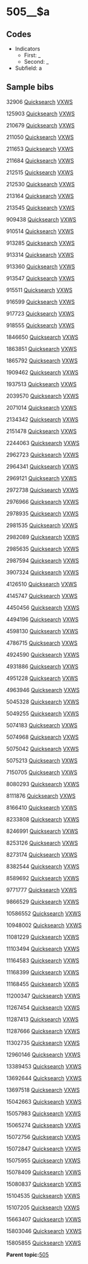 # 505\_\_$a

## Codes

-   Indicators
    -   First: \_
    -   Second: \_
-   Subfield: a

## Sample bibs

32906 [Quicksearch](https://search.library.yale.edu/catalog/32906) [VXWS](http://prodorbis.library.yale.edu:7014/vxws/GetHoldingsService?bibId=32906)

125903 [Quicksearch](https://search.library.yale.edu/catalog/125903) [VXWS](http://prodorbis.library.yale.edu:7014/vxws/GetHoldingsService?bibId=125903)

210679 [Quicksearch](https://search.library.yale.edu/catalog/210679) [VXWS](http://prodorbis.library.yale.edu:7014/vxws/GetHoldingsService?bibId=210679)

211050 [Quicksearch](https://search.library.yale.edu/catalog/211050) [VXWS](http://prodorbis.library.yale.edu:7014/vxws/GetHoldingsService?bibId=211050)

211653 [Quicksearch](https://search.library.yale.edu/catalog/211653) [VXWS](http://prodorbis.library.yale.edu:7014/vxws/GetHoldingsService?bibId=211653)

211684 [Quicksearch](https://search.library.yale.edu/catalog/211684) [VXWS](http://prodorbis.library.yale.edu:7014/vxws/GetHoldingsService?bibId=211684)

212515 [Quicksearch](https://search.library.yale.edu/catalog/212515) [VXWS](http://prodorbis.library.yale.edu:7014/vxws/GetHoldingsService?bibId=212515)

212530 [Quicksearch](https://search.library.yale.edu/catalog/212530) [VXWS](http://prodorbis.library.yale.edu:7014/vxws/GetHoldingsService?bibId=212530)

213164 [Quicksearch](https://search.library.yale.edu/catalog/213164) [VXWS](http://prodorbis.library.yale.edu:7014/vxws/GetHoldingsService?bibId=213164)

213545 [Quicksearch](https://search.library.yale.edu/catalog/213545) [VXWS](http://prodorbis.library.yale.edu:7014/vxws/GetHoldingsService?bibId=213545)

909438 [Quicksearch](https://search.library.yale.edu/catalog/909438) [VXWS](http://prodorbis.library.yale.edu:7014/vxws/GetHoldingsService?bibId=909438)

910514 [Quicksearch](https://search.library.yale.edu/catalog/910514) [VXWS](http://prodorbis.library.yale.edu:7014/vxws/GetHoldingsService?bibId=910514)

913285 [Quicksearch](https://search.library.yale.edu/catalog/913285) [VXWS](http://prodorbis.library.yale.edu:7014/vxws/GetHoldingsService?bibId=913285)

913314 [Quicksearch](https://search.library.yale.edu/catalog/913314) [VXWS](http://prodorbis.library.yale.edu:7014/vxws/GetHoldingsService?bibId=913314)

913360 [Quicksearch](https://search.library.yale.edu/catalog/913360) [VXWS](http://prodorbis.library.yale.edu:7014/vxws/GetHoldingsService?bibId=913360)

913547 [Quicksearch](https://search.library.yale.edu/catalog/913547) [VXWS](http://prodorbis.library.yale.edu:7014/vxws/GetHoldingsService?bibId=913547)

915511 [Quicksearch](https://search.library.yale.edu/catalog/915511) [VXWS](http://prodorbis.library.yale.edu:7014/vxws/GetHoldingsService?bibId=915511)

916599 [Quicksearch](https://search.library.yale.edu/catalog/916599) [VXWS](http://prodorbis.library.yale.edu:7014/vxws/GetHoldingsService?bibId=916599)

917723 [Quicksearch](https://search.library.yale.edu/catalog/917723) [VXWS](http://prodorbis.library.yale.edu:7014/vxws/GetHoldingsService?bibId=917723)

918555 [Quicksearch](https://search.library.yale.edu/catalog/918555) [VXWS](http://prodorbis.library.yale.edu:7014/vxws/GetHoldingsService?bibId=918555)

1846650 [Quicksearch](https://search.library.yale.edu/catalog/1846650) [VXWS](http://prodorbis.library.yale.edu:7014/vxws/GetHoldingsService?bibId=1846650)

1863851 [Quicksearch](https://search.library.yale.edu/catalog/1863851) [VXWS](http://prodorbis.library.yale.edu:7014/vxws/GetHoldingsService?bibId=1863851)

1865792 [Quicksearch](https://search.library.yale.edu/catalog/1865792) [VXWS](http://prodorbis.library.yale.edu:7014/vxws/GetHoldingsService?bibId=1865792)

1909462 [Quicksearch](https://search.library.yale.edu/catalog/1909462) [VXWS](http://prodorbis.library.yale.edu:7014/vxws/GetHoldingsService?bibId=1909462)

1937513 [Quicksearch](https://search.library.yale.edu/catalog/1937513) [VXWS](http://prodorbis.library.yale.edu:7014/vxws/GetHoldingsService?bibId=1937513)

2039570 [Quicksearch](https://search.library.yale.edu/catalog/2039570) [VXWS](http://prodorbis.library.yale.edu:7014/vxws/GetHoldingsService?bibId=2039570)

2071014 [Quicksearch](https://search.library.yale.edu/catalog/2071014) [VXWS](http://prodorbis.library.yale.edu:7014/vxws/GetHoldingsService?bibId=2071014)

2134342 [Quicksearch](https://search.library.yale.edu/catalog/2134342) [VXWS](http://prodorbis.library.yale.edu:7014/vxws/GetHoldingsService?bibId=2134342)

2151478 [Quicksearch](https://search.library.yale.edu/catalog/2151478) [VXWS](http://prodorbis.library.yale.edu:7014/vxws/GetHoldingsService?bibId=2151478)

2244063 [Quicksearch](https://search.library.yale.edu/catalog/2244063) [VXWS](http://prodorbis.library.yale.edu:7014/vxws/GetHoldingsService?bibId=2244063)

2962723 [Quicksearch](https://search.library.yale.edu/catalog/2962723) [VXWS](http://prodorbis.library.yale.edu:7014/vxws/GetHoldingsService?bibId=2962723)

2964341 [Quicksearch](https://search.library.yale.edu/catalog/2964341) [VXWS](http://prodorbis.library.yale.edu:7014/vxws/GetHoldingsService?bibId=2964341)

2969121 [Quicksearch](https://search.library.yale.edu/catalog/2969121) [VXWS](http://prodorbis.library.yale.edu:7014/vxws/GetHoldingsService?bibId=2969121)

2972738 [Quicksearch](https://search.library.yale.edu/catalog/2972738) [VXWS](http://prodorbis.library.yale.edu:7014/vxws/GetHoldingsService?bibId=2972738)

2976966 [Quicksearch](https://search.library.yale.edu/catalog/2976966) [VXWS](http://prodorbis.library.yale.edu:7014/vxws/GetHoldingsService?bibId=2976966)

2978935 [Quicksearch](https://search.library.yale.edu/catalog/2978935) [VXWS](http://prodorbis.library.yale.edu:7014/vxws/GetHoldingsService?bibId=2978935)

2981535 [Quicksearch](https://search.library.yale.edu/catalog/2981535) [VXWS](http://prodorbis.library.yale.edu:7014/vxws/GetHoldingsService?bibId=2981535)

2982089 [Quicksearch](https://search.library.yale.edu/catalog/2982089) [VXWS](http://prodorbis.library.yale.edu:7014/vxws/GetHoldingsService?bibId=2982089)

2985635 [Quicksearch](https://search.library.yale.edu/catalog/2985635) [VXWS](http://prodorbis.library.yale.edu:7014/vxws/GetHoldingsService?bibId=2985635)

2987594 [Quicksearch](https://search.library.yale.edu/catalog/2987594) [VXWS](http://prodorbis.library.yale.edu:7014/vxws/GetHoldingsService?bibId=2987594)

3907324 [Quicksearch](https://search.library.yale.edu/catalog/3907324) [VXWS](http://prodorbis.library.yale.edu:7014/vxws/GetHoldingsService?bibId=3907324)

4126510 [Quicksearch](https://search.library.yale.edu/catalog/4126510) [VXWS](http://prodorbis.library.yale.edu:7014/vxws/GetHoldingsService?bibId=4126510)

4145747 [Quicksearch](https://search.library.yale.edu/catalog/4145747) [VXWS](http://prodorbis.library.yale.edu:7014/vxws/GetHoldingsService?bibId=4145747)

4450456 [Quicksearch](https://search.library.yale.edu/catalog/4450456) [VXWS](http://prodorbis.library.yale.edu:7014/vxws/GetHoldingsService?bibId=4450456)

4494196 [Quicksearch](https://search.library.yale.edu/catalog/4494196) [VXWS](http://prodorbis.library.yale.edu:7014/vxws/GetHoldingsService?bibId=4494196)

4598130 [Quicksearch](https://search.library.yale.edu/catalog/4598130) [VXWS](http://prodorbis.library.yale.edu:7014/vxws/GetHoldingsService?bibId=4598130)

4786715 [Quicksearch](https://search.library.yale.edu/catalog/4786715) [VXWS](http://prodorbis.library.yale.edu:7014/vxws/GetHoldingsService?bibId=4786715)

4924590 [Quicksearch](https://search.library.yale.edu/catalog/4924590) [VXWS](http://prodorbis.library.yale.edu:7014/vxws/GetHoldingsService?bibId=4924590)

4931886 [Quicksearch](https://search.library.yale.edu/catalog/4931886) [VXWS](http://prodorbis.library.yale.edu:7014/vxws/GetHoldingsService?bibId=4931886)

4951228 [Quicksearch](https://search.library.yale.edu/catalog/4951228) [VXWS](http://prodorbis.library.yale.edu:7014/vxws/GetHoldingsService?bibId=4951228)

4963946 [Quicksearch](https://search.library.yale.edu/catalog/4963946) [VXWS](http://prodorbis.library.yale.edu:7014/vxws/GetHoldingsService?bibId=4963946)

5045328 [Quicksearch](https://search.library.yale.edu/catalog/5045328) [VXWS](http://prodorbis.library.yale.edu:7014/vxws/GetHoldingsService?bibId=5045328)

5049255 [Quicksearch](https://search.library.yale.edu/catalog/5049255) [VXWS](http://prodorbis.library.yale.edu:7014/vxws/GetHoldingsService?bibId=5049255)

5074183 [Quicksearch](https://search.library.yale.edu/catalog/5074183) [VXWS](http://prodorbis.library.yale.edu:7014/vxws/GetHoldingsService?bibId=5074183)

5074968 [Quicksearch](https://search.library.yale.edu/catalog/5074968) [VXWS](http://prodorbis.library.yale.edu:7014/vxws/GetHoldingsService?bibId=5074968)

5075042 [Quicksearch](https://search.library.yale.edu/catalog/5075042) [VXWS](http://prodorbis.library.yale.edu:7014/vxws/GetHoldingsService?bibId=5075042)

5075213 [Quicksearch](https://search.library.yale.edu/catalog/5075213) [VXWS](http://prodorbis.library.yale.edu:7014/vxws/GetHoldingsService?bibId=5075213)

7150705 [Quicksearch](https://search.library.yale.edu/catalog/7150705) [VXWS](http://prodorbis.library.yale.edu:7014/vxws/GetHoldingsService?bibId=7150705)

8080293 [Quicksearch](https://search.library.yale.edu/catalog/8080293) [VXWS](http://prodorbis.library.yale.edu:7014/vxws/GetHoldingsService?bibId=8080293)

8111876 [Quicksearch](https://search.library.yale.edu/catalog/8111876) [VXWS](http://prodorbis.library.yale.edu:7014/vxws/GetHoldingsService?bibId=8111876)

8166410 [Quicksearch](https://search.library.yale.edu/catalog/8166410) [VXWS](http://prodorbis.library.yale.edu:7014/vxws/GetHoldingsService?bibId=8166410)

8233808 [Quicksearch](https://search.library.yale.edu/catalog/8233808) [VXWS](http://prodorbis.library.yale.edu:7014/vxws/GetHoldingsService?bibId=8233808)

8246991 [Quicksearch](https://search.library.yale.edu/catalog/8246991) [VXWS](http://prodorbis.library.yale.edu:7014/vxws/GetHoldingsService?bibId=8246991)

8253126 [Quicksearch](https://search.library.yale.edu/catalog/8253126) [VXWS](http://prodorbis.library.yale.edu:7014/vxws/GetHoldingsService?bibId=8253126)

8273174 [Quicksearch](https://search.library.yale.edu/catalog/8273174) [VXWS](http://prodorbis.library.yale.edu:7014/vxws/GetHoldingsService?bibId=8273174)

8382544 [Quicksearch](https://search.library.yale.edu/catalog/8382544) [VXWS](http://prodorbis.library.yale.edu:7014/vxws/GetHoldingsService?bibId=8382544)

8589692 [Quicksearch](https://search.library.yale.edu/catalog/8589692) [VXWS](http://prodorbis.library.yale.edu:7014/vxws/GetHoldingsService?bibId=8589692)

9771777 [Quicksearch](https://search.library.yale.edu/catalog/9771777) [VXWS](http://prodorbis.library.yale.edu:7014/vxws/GetHoldingsService?bibId=9771777)

9866529 [Quicksearch](https://search.library.yale.edu/catalog/9866529) [VXWS](http://prodorbis.library.yale.edu:7014/vxws/GetHoldingsService?bibId=9866529)

10586552 [Quicksearch](https://search.library.yale.edu/catalog/10586552) [VXWS](http://prodorbis.library.yale.edu:7014/vxws/GetHoldingsService?bibId=10586552)

10948002 [Quicksearch](https://search.library.yale.edu/catalog/10948002) [VXWS](http://prodorbis.library.yale.edu:7014/vxws/GetHoldingsService?bibId=10948002)

11081229 [Quicksearch](https://search.library.yale.edu/catalog/11081229) [VXWS](http://prodorbis.library.yale.edu:7014/vxws/GetHoldingsService?bibId=11081229)

11103494 [Quicksearch](https://search.library.yale.edu/catalog/11103494) [VXWS](http://prodorbis.library.yale.edu:7014/vxws/GetHoldingsService?bibId=11103494)

11164583 [Quicksearch](https://search.library.yale.edu/catalog/11164583) [VXWS](http://prodorbis.library.yale.edu:7014/vxws/GetHoldingsService?bibId=11164583)

11168399 [Quicksearch](https://search.library.yale.edu/catalog/11168399) [VXWS](http://prodorbis.library.yale.edu:7014/vxws/GetHoldingsService?bibId=11168399)

11168455 [Quicksearch](https://search.library.yale.edu/catalog/11168455) [VXWS](http://prodorbis.library.yale.edu:7014/vxws/GetHoldingsService?bibId=11168455)

11200347 [Quicksearch](https://search.library.yale.edu/catalog/11200347) [VXWS](http://prodorbis.library.yale.edu:7014/vxws/GetHoldingsService?bibId=11200347)

11267454 [Quicksearch](https://search.library.yale.edu/catalog/11267454) [VXWS](http://prodorbis.library.yale.edu:7014/vxws/GetHoldingsService?bibId=11267454)

11287413 [Quicksearch](https://search.library.yale.edu/catalog/11287413) [VXWS](http://prodorbis.library.yale.edu:7014/vxws/GetHoldingsService?bibId=11287413)

11287666 [Quicksearch](https://search.library.yale.edu/catalog/11287666) [VXWS](http://prodorbis.library.yale.edu:7014/vxws/GetHoldingsService?bibId=11287666)

11302735 [Quicksearch](https://search.library.yale.edu/catalog/11302735) [VXWS](http://prodorbis.library.yale.edu:7014/vxws/GetHoldingsService?bibId=11302735)

12960146 [Quicksearch](https://search.library.yale.edu/catalog/12960146) [VXWS](http://prodorbis.library.yale.edu:7014/vxws/GetHoldingsService?bibId=12960146)

13389453 [Quicksearch](https://search.library.yale.edu/catalog/13389453) [VXWS](http://prodorbis.library.yale.edu:7014/vxws/GetHoldingsService?bibId=13389453)

13692644 [Quicksearch](https://search.library.yale.edu/catalog/13692644) [VXWS](http://prodorbis.library.yale.edu:7014/vxws/GetHoldingsService?bibId=13692644)

13697518 [Quicksearch](https://search.library.yale.edu/catalog/13697518) [VXWS](http://prodorbis.library.yale.edu:7014/vxws/GetHoldingsService?bibId=13697518)

15042663 [Quicksearch](https://search.library.yale.edu/catalog/15042663) [VXWS](http://prodorbis.library.yale.edu:7014/vxws/GetHoldingsService?bibId=15042663)

15057983 [Quicksearch](https://search.library.yale.edu/catalog/15057983) [VXWS](http://prodorbis.library.yale.edu:7014/vxws/GetHoldingsService?bibId=15057983)

15065274 [Quicksearch](https://search.library.yale.edu/catalog/15065274) [VXWS](http://prodorbis.library.yale.edu:7014/vxws/GetHoldingsService?bibId=15065274)

15072756 [Quicksearch](https://search.library.yale.edu/catalog/15072756) [VXWS](http://prodorbis.library.yale.edu:7014/vxws/GetHoldingsService?bibId=15072756)

15072847 [Quicksearch](https://search.library.yale.edu/catalog/15072847) [VXWS](http://prodorbis.library.yale.edu:7014/vxws/GetHoldingsService?bibId=15072847)

15075955 [Quicksearch](https://search.library.yale.edu/catalog/15075955) [VXWS](http://prodorbis.library.yale.edu:7014/vxws/GetHoldingsService?bibId=15075955)

15078409 [Quicksearch](https://search.library.yale.edu/catalog/15078409) [VXWS](http://prodorbis.library.yale.edu:7014/vxws/GetHoldingsService?bibId=15078409)

15080837 [Quicksearch](https://search.library.yale.edu/catalog/15080837) [VXWS](http://prodorbis.library.yale.edu:7014/vxws/GetHoldingsService?bibId=15080837)

15104535 [Quicksearch](https://search.library.yale.edu/catalog/15104535) [VXWS](http://prodorbis.library.yale.edu:7014/vxws/GetHoldingsService?bibId=15104535)

15107205 [Quicksearch](https://search.library.yale.edu/catalog/15107205) [VXWS](http://prodorbis.library.yale.edu:7014/vxws/GetHoldingsService?bibId=15107205)

15663407 [Quicksearch](https://search.library.yale.edu/catalog/15663407) [VXWS](http://prodorbis.library.yale.edu:7014/vxws/GetHoldingsService?bibId=15663407)

15803046 [Quicksearch](https://search.library.yale.edu/catalog/15803046) [VXWS](http://prodorbis.library.yale.edu:7014/vxws/GetHoldingsService?bibId=15803046)

15805855 [Quicksearch](https://search.library.yale.edu/catalog/15805855) [VXWS](http://prodorbis.library.yale.edu:7014/vxws/GetHoldingsService?bibId=15805855)

**Parent topic:**[505](../../tags/505/505.md)

